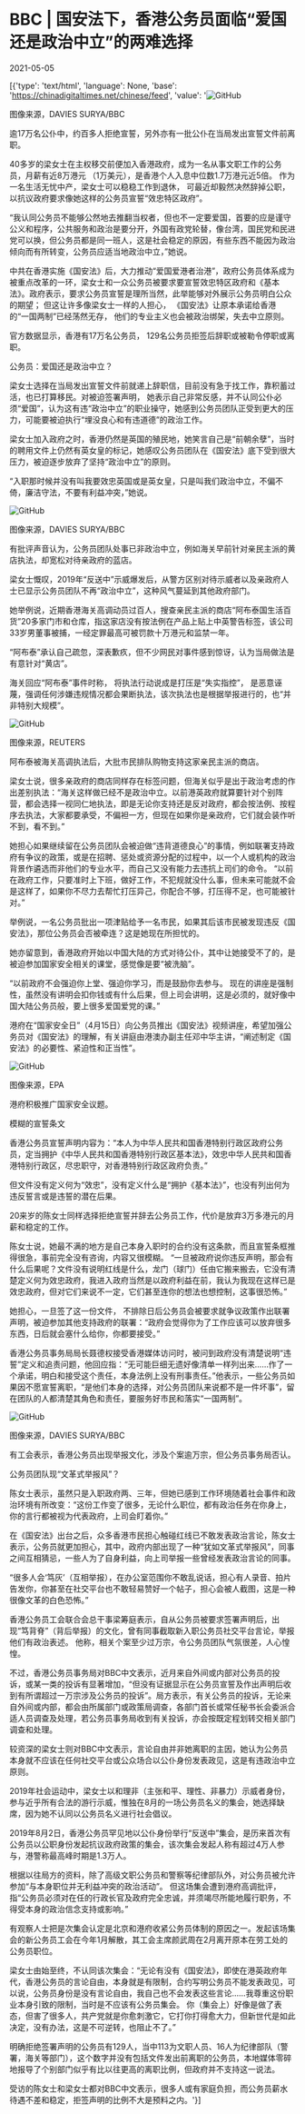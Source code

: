 # BBC | 国安法下，香港公务员面临“爱国还是政治中立”的两难选择

2021-05-05

[{'type': 'text/html', 'language': None, 'base': 'https://chinadigitaltimes.net/chinese/feed', 'value': '![GitHub](https://chinadigitaltimes.net/chinese/files/2021/05/post-665652-60932c9c77726.)

图像来源，DAVIES SURYA/BBC

逾17万名公仆中，约百多人拒绝宣誓，另外亦有一批公仆在当局发出宣誓文件前离职。

40多岁的梁女士在主权移交前便加入香港政府，成为一名从事文职工作的公务员，月薪有近8万港元 （1万美元），是香港个人入息中位数1.7万港元近5倍。 作为一名生活无忧中产，梁女士可以稳稳工作到退休， 可最近却毅然决然辞掉公职，以抗议政府要求像她这样的公务员宣誓“效忠特区政府”。

“我认同公务员不能够公然地去推翻当权者，但也不一定要爱国，首要的应是谨守公义和程序，公共服务和政治是要分开，外国有政党轮替，像台湾，国民党和民进党可以换，但公务员都是同一班人，这是社会稳定的原因，有些东西不能因为政治倾向而有所转变，公务员应适当地政治中立，”她说。

中共在香港实施《国安法》后，大力推动“爱国爱港者治港”，政府公务员体系成为被重点改革的一环，梁女士和一众公务员被要求要宣誓效忠特区政府和《基本法》。政府表示，要求公务员宣誓是理所当然，此举能够对外展示公务员明白公众的期望； 但这让许多像梁女士一样的人担心， 《国安法》让原本承诺给香港的“一国两制”已经荡然无存， 他们的专业主义也会被政治绑架，失去中立原则。

官方数据显示，香港有17万名公务员， 129名公务员拒签后辞职或被勒令停职或离职。

公务员：爱国还是政治中立？

梁女士选择在当局发出宣誓文件前就递上辞职信，目前没有急于找工作，靠积蓄过活，也已打算移民。对被迫签署声明， 她表示自己非常反感，并不认同公仆必须“爱国”，认为这有违“政治中立”的职业操守，她感到公务员团队正受到更大的压力，可能要被迫执行“埋没良心和有违道德”的政治工作。

梁女士加入政府之时，香港仍然是英国的殖民地，她笑言自己是“前朝余孽”，当时的聘用文件上仍然有英女皇的标记，她感叹公务员团队在《国安法》底下受到很大压力，被迫逐步放弃了坚持“政治中立”的原则。

“入职那时候并没有叫我要效忠英国或是英女皇，只是叫我们政治中立，不偏不倚，廉洁守法，不要有利益冲突，”她说。

![GitHub](https://chinadigitaltimes.net/chinese/files/2021/05/post-665652-60932c9c85570.)

图像来源，DAVIES SURYA/BBC

有批评声音认为，公务员团队处事已非政治中立，例如海关早前针对亲民主派的黄店执法，却宽松对待亲政府的蓝店。

梁女士慨叹，2019年“反送中”示威爆发后，从警方区别对待示威者以及亲政府人士已显示公务员团队不再“政治中立”，这种风气蔓延到其他政府部门。 

她举例说，近期香港海关高调动员过百人，搜查亲民主派的商店“阿布泰国生活百货”20多家门市和仓库，指这家店没有按法例在产品上贴上中英警告标签，该公司33岁男董事被捕，一经定罪最高可被罚款十万港元和监禁一年。

“阿布泰”承认自己疏忽，深表歉疚，但不少网民对事件感到惊讶，认为当局做法是有意针对“黄店”。

海关回应“阿布泰”事件时称， 将执法行动说成是打压是“失实指控”， 是恶意诬蔑，强调任何涉嫌违规情况都会果断执法，该次执法也是根据举报进行的，也“并非特别大规模”。

![GitHub](https://chinadigitaltimes.net/chinese/files/2021/05/post-665652-60932c9c92a0d.)

图像来源，REUTERS

阿布泰被海关高调执法后，大批市民排队购物支持这家亲民主派的商店。

梁女士说，很多亲政府的商店同样存在标签问题，但海关似乎是出于政治考虑的作出差别执法：“海关这样做已经不是政治中立。以前港英政府就算要针对个别阵营，都会选择一视同仁地执法，即是无论你支持还是反对政府，都会按法例、按程序去执法，大家都要承受，不偏袒一方，但现在如果你是亲政府，它们就会装作听不到，看不到。”

她担心如果继续留在公务员团队会被迫做“违背道德良心”的事情，例如联署支持政府有争议的政策，或是在招聘、惩处或资源分配的过程中，以一个人或机构的政治背景作遴选而非他们的专业水平，而自己又没有能力去违抗上司们的命令。 “以前在政府工作，只要准时上下班，做好工作，不犯规就没什么事，但未来可能就不会是这样了，如果你不尽力去帮忙打压异己，你配合不够，打压得不足，也可能被针对。”

举例说，一名公务员批出一项津贴给予一名市民，如果其后该市民被发现违反《国安法》，那位公务员会否被牵连？这是她现在所担忧的。

她亦留意到，香港政府开始以中国大陆的方式对待公仆，其中让她接受不了的，是被迫参加国家安全相关的课堂，感觉像是要“被洗脑”。

“以前政府不会强迫你上堂、强迫你学习，而是鼓励你去参与。 现在的讲座是强制性，虽然没有讲明会扣你钱或有什么后果，但上司会讲明，这是必须的，就好像中国大陆公务员般，要上很多爱国爱党的课。”

港府在“国家安全日”（4月15日）向公务员推出《国安法》视频讲座，希望加强公务员对《国安法》的理解，有关讲庭由港澳办副主任邓中华主讲，“阐述制定《国安法》的必要性、紧迫性和正当性”。

![GitHub](https://chinadigitaltimes.net/chinese/files/2021/05/post-665652-60932c9c9effb.)

图像来源，EPA

港府积极推广国家安全议题。

模糊的宣誓条文

香港公务员宣誓声明内容为：“本人为中华人民共和国香港特别行政区政府公务员，定当拥护《中华人民共和国香港特别行政区基本法》，效忠中华人民共和国香港特别行政区，尽忠职守，对香港特别行政区政府负责。”

但文件没有定义何为“效忠”，没有定义什么是“拥护《基本法》”，也没有列出何为违反誓言或是违誓的潜在后果。

20来岁的陈女士同样选择拒绝宣誓并辞去公务员工作，代价是放弃3万多港元的月薪和稳定的工作。

陈女士说，她最不满的地方是自己本身入职时的合约没有这条款，而且宣誓条框推得很急，事前完全没有咨询，内容又很模糊。 “一旦被政府说你违反声明，那会有什么后果呢？文件没有说明红线是什么，龙门（球门）任由它搬来搬去，它没有清楚定义何为效忠政府，我进入政府当然是以政府利益在前，我认为我现在这样已是效忠政府，但对它们来说不一定，它们甚至连你的想法也想控制，这事很恐怖。”

她担心，一旦签了这一份文件， 不排除日后公务员会被要求就争议政策作出联署声明，被迫参加其他支持政府的联署：“政府会觉得你为了工作应该可以放弃很多东西，日后就会塞什么给你，你都要接受。”

香港公务员事务局局长聂德权接受香港媒体访问时，被问到政府没有清楚说明“违誓”定义和追责问题，他回应指：“无可能巨细无遗好像清单一样列出来……作了一个承诺，明白和接受这个责任，本身法例上没有刑事责任。”他表示，一些公务员如果因不愿宣誓离职，“是他们本身的选择，对公务员团队来说都不是一件坏事”，留在团队的人都清楚其角色和责任，要服务好市民和落实“一国两制”。

![GitHub](https://chinadigitaltimes.net/chinese/files/2021/05/post-665652-60932c9cab2f7.)

图像来源，DAVIES SURYA/BBC

有工会表示，香港公务员出现举报文化，涉及个案逾万宗，但公务员事务局否认。

公务员团队现“文革式举报风”？

陈女士表示，虽然只是入职政府两、三年，但她已感到工作环境随着社会事件和政治环境有所改变：“这份工作变了很多，无论什么职位，都有政治任务在你身上，你的言行都被视为代表政府，上司会盯着你。”

在《国安法》出台之后，众多香港市民担心触碰红线已不敢发表政治言论，陈女士表示，公务员就更加担心，其中，政府内部出现了一种“犹如文革式举报风”，同事之间互相猜忌，一些人为了自身利益，向上司举报一些曾经发表政治言论的同事。

“很多人会‘笃灰’（互相举报），在办公室范围你不敢乱说话，担心有人录音、拍片告发你，你甚至在社交平台也不敢轻易赞好一个帖子，担心会被人截图，这是一种很像文革的白色恐怖。”

香港公务员工会联合会总干事梁筹庭表示，自从公务员被要求签署声明后，出现“笃背脊”（背后举报）的文化，曾有同事截取新入职公务员社交平台言论，举报他们有政治表述。 他称，相关个案至少过万宗，令公务员团队气氛很差，人心惶惶。

不过，香港公务员事务局对BBC中文表示，近月来自外间或内部对公务员的投诉，或某一类的投诉有显著增加，“但没有证据显示在公务员宣誓及作出声明后收到有所谓超过一万宗涉及公务员的投诉”。局方表示，有关公务员的投诉，无论来自外间或内部，都会由所属部门或政策局调查，各部门首长或常任秘书长会委派合适人员调查及处理，若公务员事务局收到有关投诉，亦会按既定程划转交相关部门调查和处理。

较资深的梁女士则对BBC中文表示，言论自由并非她离职的主因，她认为公务员本身就不应该在任何社交平台或公众场合以公仆身份发表政见，这是有违政治中立原则。

2019年社会运动中，梁女士以和理非（主张和平、理性、非暴力）示威者身份，参与近乎所有合法的游行示威，惟独在8月的一场公务员名义的集会，她选择缺席，因为她不认同以公务员名义进行社会倡议。

2019年8月2日，香港公务员罕见地以公仆身份举行“反送中”集会，是历来首次有公务员以公职身份发起抗议政府政策的集会，该次集会发起人称有超过4万人参与，港警称最高峰时期是1.3万人。

根据以往局方的资料，除了高级文职公务员和警察等纪律部队外，对公务员被允许参加“与本身职位并无利益冲突的政治活动”。 但这场集会遭到港府高调批评，指“公务员必须对在任的行政长官及政府完全忠诚，并须竭尽所能地履行职务，不得受本身的政治信念支持或影响。”

有观察人士把是次集会认定是北京和港府收紧公务员体制的原因之一。发起该场集会的新公务员工会在今年1月解散，其工会主席颜武周在2月离开原本在劳工处的公务员职位。

梁女士由始至终，不认同该次集会：“无论有没有《国安法》，即使在港英政府年代，香港公务员的言论自由，本身就是有限制，合约写明公务员不能发表政见，可以说，公务员身份是没有言论自由，我自己也不会发表这些言论……我尊重这份职业本身引致的限制，当时是不应该有公务员集会。 你（集会上）好像是做了表态，但害了很多人，共产党就是你愈刺激它，它打你打得愈大力，但新世代是如此决定，没有办法，这是不可逆转，也阻止不了。”

明确拒绝签署声明的公务员有129人，当中113为文职人员、16人为纪律部队（警署，海关等部门），这个数字并没有包括文件发出前离职的公务员，本地媒体零碎地报导了个别部门似乎有比以往更高的离职比例，但政府并不支持这一说法。

受访的陈女士和梁女士都对BBC中文表示，很多人或有家庭负担，而公务员薪水待遇不差和稳定，拒签声明的比例不大是预料之内。'}]